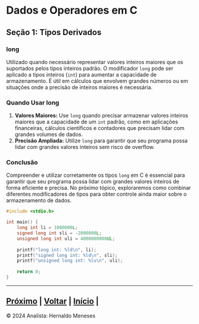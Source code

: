 # Dados e Operadores em C

## Seção 1: Tipos Derivados

### long
Utilizado quando necessário representar valores inteiros maiores que os suportados pelos tipos inteiros padrão. O modificador `long` pode ser aplicado a tipos inteiros (`int`) para aumentar a capacidade de armazenamento. É útil em cálculos que envolvem grandes números ou em situações onde a precisão de inteiros maiores é necessária.

### Quando Usar long
1. **Valores Maiores:** Use `long` quando precisar armazenar valores inteiros maiores que a capacidade de um `int` padrão, como em aplicações financeiras, cálculos científicos e contadores que precisam lidar com grandes volumes de dados.
2. **Precisão Ampliada:** Utilize `long` para garantir que seu programa possa lidar com grandes valores inteiros sem risco de overflow.

### Conclusão
Compreender e utilizar corretamente os tipos `long` em C é essencial para garantir que seu programa possa lidar com grandes valores inteiros de forma eficiente e precisa. No próximo tópico, exploraremos como combinar diferentes modificadores de tipos para obter controle ainda maior sobre o armazenamento de dados.

```c
#include <stdio.h>

int main() {
    long int li = 1000000L;
    signed long int sli = -2000000L;
    unsigned long int uli = 4000000000UL;
    
    printf("long int: %ld\n", li);
    printf("signed long int: %ld\n", sli);
    printf("unsigned long int: %lu\n", uli);
    
    return 0;
}
```



---
[Próximo](https://github.com/HernaldoMeneses/C/blob/main/1-Cap%C3%ADtulo/1.2-Surgimento.md) | [Voltar](https://github.com/HernaldoMeneses/C/blob/main/Others/indice.md) |   [Início](https://github.com/HernaldoMeneses/C/blob/main/README.md) | 
---

&copy; 2024 Analista: Hernaldo Meneses